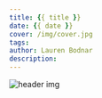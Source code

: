 ```yaml
---
title: {{ title }}
date: {{ date }}
cover: /img/cover.jpg
tags:
author: Lauren Bodnar
description:
---
```

![header img](/img/26in2019.jpg)
